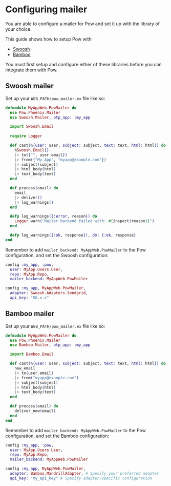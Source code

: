 # Configuring mailer

You are able to configure a mailer for Pow and set it up with the library of 
your choice.

This guide shows how to setup Pow with

 * [Swoosh](https://github.com/swoosh/swoosh)
 * [Bamboo](https://github.com/thoughtbot/bamboo)

You must first setup and configure either of these libraries before you can
integrate them with Pow.

## Swoosh mailer

Set up your `WEB_PATH/pow_mailer.ex` file like so:

```elixir
defmodule MyAppWeb.PowMailer do
  use Pow.Phoenix.Mailer
  use Swoosh.Mailer, otp_app: :my_app

  import Swoosh.Email
  
  require Logger

  def cast(%{user: user, subject: subject, text: text, html: html}) do
    %Swoosh.Email{}
    |> to({"", user.email})
    |> from({"My App", "myapp@example.com"})
    |> subject(subject)
    |> html_body(html)
    |> text_body(text)
  end

  def process(email) do
    email
    |> deliver()
    |> log_warnings()
  end

  defp log_warnings({:error, reason}) do
    Logger.warn("Mailer backend failed with: #{inspect(reason)}")
  end

  defp log_warnings({:ok, response}), do: {:ok, response}
end
```

Remember to add `mailer_backend: MyAppWeb.PowMailer` to the Pow configuration, and set the Swoosh configuration:

```elixir
config :my_app, :pow,
  user: MyApp.Users.User,
  repo: MyApp.Repo,
  mailer_backend: MyAppWeb.PowMailer

config :my_app, MyAppWeb.PowMailer,
  adapter: Swoosh.Adapters.Sendgrid,
  api_key: "SG.x.x"
```

## Bamboo mailer

Set up your `WEB_PATH/pow_mailer.ex` file like so:

```elixir
defmodule MyAppWeb.PowMailer do
  use Pow.Phoenix.Mailer
  use Bamboo.Mailer, otp_app: :my_app

  import Bamboo.Email

  def cast(%{user: user, subject: subject, text: text, html: html}) do
    new_email
    |> to(user.email)
    |> from("myapp@example.com")
    |> subject(subject)
    |> html_body(html)
    |> text_body(text)
  end

  def process(email) do
    deliver_now(email)
  end
end
```

Remember to add `mailer_backend: MyAppWeb.PowMailer` to the Pow configuration, and set the Bamboo configuration:

```elixir
config :my_app, :pow,
  user: MyApp.Users.User,
  repo: MyApp.Repo,
  mailer_backend: MyAppWeb.PowMailer

config :my_app, MyAppWeb.PowMailer,
  adapter: Bamboo.MandrillAdapter, # Specify your preferred adapter
  api_key: "my_api_key" # Specify adapter-specific configuration
```
